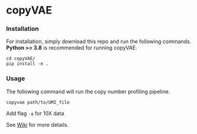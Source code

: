# copyVAE

### Installation

For installation, simply download this repo and run the following commands. **Python >= 3.8** is recommended for running copyVAE.

    cd copyVAE/
    pip install -e .

### Usage

The following command will run the copy number profiling pipeline.

    copyvae path/to/UMI_file
Add flag `-a` for 10X data

See [Wiki](https://github.com/Lamicc/copyVAE/wiki) for more details.
